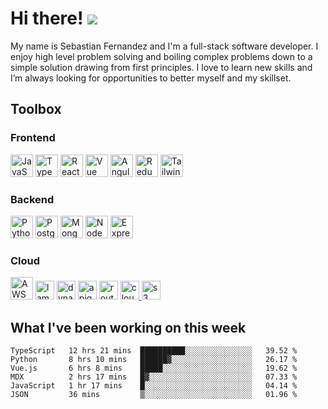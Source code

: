 # Hi there! ![](https://user-images.githubusercontent.com/18350557/176309783-0785949b-9127-417c-8b55-ab5a4333674e.gif)

My name is Sebastian Fernandez and I'm a full-stack software developer. I enjoy high level problem solving and boiling complex problems down to a simple solution drawing from first principles. I love to learn new skills and I’m always looking for opportunities to better myself and my skillset.

## Toolbox

### Frontend

<p>
	<a
		href="https://developer.mozilla.org/en-US/docs/Web/JavaScript"
		target="_blank"
		rel="noreferrer"
		><img
			src="https://raw.githubusercontent.com/danielcranney/readme-generator/main/public/icons/skills/javascript-colored.svg"
			width="36"
			height="36"
			alt="JavaScript"
	/></a>
	<a href="https://www.typescriptlang.org/" target="_blank" rel="noreferrer"
		><img
			src="https://raw.githubusercontent.com/danielcranney/readme-generator/main/public/icons/skills/typescript-colored.svg"
			width="36"
			height="36"
			alt="TypeScript"
	/></a>
<a href="https://reactjs.org/" target="_blank" rel="noreferrer"
		><img
			src="https://raw.githubusercontent.com/danielcranney/readme-generator/main/public/icons/skills/react-colored.svg"
			width="36"
			height="36"
			alt="React"
	/></a>
<a href="https://vuejs.org/" target="_blank" rel="noreferrer"
		><img
			src="https://cdn.worldvectorlogo.com/logos/vue-js-1.svg"
			width="36"
			height="36"
			alt="Vue"
	/></a>
	<a href="https://angular.io/" target="_blank" rel="noreferrer"
		><img
			src="https://raw.githubusercontent.com/danielcranney/readme-generator/main/public/icons/skills/angularjs-colored.svg"
			width="36"
			height="36"
			alt="Angular"
	/></a>
	<a href="https://redux.js.org/" target="_blank" rel="noreferrer"
		><img
			src="https://raw.githubusercontent.com/danielcranney/readme-generator/main/public/icons/skills/redux-colored.svg"
			width="36"
			height="36"
			alt="Redux"
	/></a>
	<a href="https://tailwindcss.com/" target="_blank" rel="noreferrer"
		><img
			src="https://cdn.worldvectorlogo.com/logos/tailwind-css-2.svg"
			width="36"
			height="36"
			alt="Tailwind"
	/></a>
</p>

### Backend

<p>
    <a href="https://www.python.org/" target="_blank" rel="noreferrer"
    	><img
    		src="https://raw.githubusercontent.com/danielcranney/readme-generator/main/public/icons/skills/python-colored.svg"
    		width="36"
    		height="36"
    		alt="Python"
    /></a>
    <a href="https://www.postgresql.org/" target="_blank" rel="noreferrer"
		><img
			src="https://raw.githubusercontent.com/danielcranney/readme-generator/main/public/icons/skills/postgresql-colored.svg"
			width="36"
			height="36"
			alt="PostgreSQL"
	/></a>
  <a href="https://www.mongodb.com/" target="_blank" rel="noreferrer"
		><img
			src="https://raw.githubusercontent.com/danielcranney/readme-generator/main/public/icons/skills/mongodb-colored.svg"
			width="36"
			height="36"
			alt="MongoDB"
	/></a>
  <a href="https://nodejs.org/en/" target="_blank" rel="noreferrer"
		><img
			src="https://raw.githubusercontent.com/danielcranney/readme-generator/main/public/icons/skills/nodejs-colored.svg"
			width="36"
			height="36"
			alt="NodeJS"
	/></a>
	<a href="https://expressjs.com/" target="_blank" rel="noreferrer"
		><img
			src="https://raw.githubusercontent.com/danielcranney/readme-generator/main/public/icons/skills/express-colored.svg"
			width="36"
			height="36"
			alt="Express"
	/></a>
</p>

### Cloud

<p>
  <a href="https://aws.amazon.com/" target="_blank" rel="noreferrer"
		><img
			src="https://cdn.worldvectorlogo.com/logos/aws-2.svg"
			width="36"
			height="36"
			alt="AWS"
	/></a>
   <a href="https://aws.amazon.com/lambda/" target="_blank" rel="noreferrer"
		><img
			src="https://cdn.worldvectorlogo.com/logos/aws-lambda-1.svg"
			width="30"
			height="30"
			alt="lambda"
	/></a>
   <a href="https://aws.amazon.com/dynamodb/" target="_blank" rel="noreferrer"
		><img
			src="https://cdn.worldvectorlogo.com/logos/aws-dynamodb.svg"
			width="30"
			height="30"
			alt="dynamo"
	/></a>
   <a href="https://aws.amazon.com/api-gateway/" target="_blank" rel="noreferrer"
		><img
			src="https://cdn.worldvectorlogo.com/logos/aws-api-gateway.svg"
			width="30"
			height="30"
			alt="apigateway"
	/></a>
   <a href="https://aws.amazon.com/route53/" target="_blank" rel="noreferrer"
		><img
			src="https://cdn.worldvectorlogo.com/logos/aws-route53.svg"
			width="30"
			height="30"
			alt="route53"
	/></a>
   <a href="https://aws.amazon.com/cloudfront/" target="_blank" rel="noreferrer"
		>
    <img
			src="https://cdn.worldvectorlogo.com/logos/aws-cloudfront.svg"
			width="30"
			height="30"
			alt="cloudfront"
	/>
  </a>
   <a href="https://aws.amazon.com/s3/" target="_blank" rel="noreferrer"
		><img
			src="https://upload.wikimedia.org/wikipedia/commons/thumb/b/bc/Amazon-S3-Logo.svg/856px-Amazon-S3-Logo.svg.png?20220427001138"
			width="30"
			height="30"
			alt="s3"
	/></a>
</p>

## What I've been working on this week

<!--START_SECTION:waka-->

```text
TypeScript   12 hrs 21 mins  ██████████░░░░░░░░░░░░░░░   39.52 %
Python       8 hrs 10 mins   ██████▓░░░░░░░░░░░░░░░░░░   26.17 %
Vue.js       6 hrs 8 mins    █████░░░░░░░░░░░░░░░░░░░░   19.62 %
MDX          2 hrs 17 mins   █▓░░░░░░░░░░░░░░░░░░░░░░░   07.33 %
JavaScript   1 hr 17 mins    █░░░░░░░░░░░░░░░░░░░░░░░░   04.14 %
JSON         36 mins         ▒░░░░░░░░░░░░░░░░░░░░░░░░   01.96 %
```

<!--END_SECTION:waka-->
